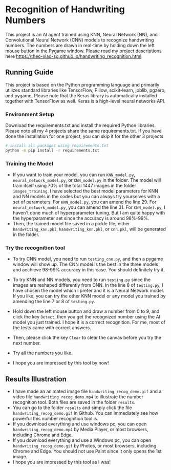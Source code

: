 # Recognition of Handwriting Numbers

This project is an AI agent trained using KNN, Neural Network (NN), and Convolutional Neural Network (CNN) models to recognize handwriting numbers. The numbers are drawn in real-time by holding down the left mouse button in the Pygame window. 
Please read my project descriptions here https://theo-xiao-sg.github.io/handwriting_recognition.html

## Running Guide

This project is based on the Python programming language and primarily utilizes standard libraries like TensorFlow, Pillow, scikit-learn, joblib, pgzero, and pygame. Please note that the Keras library is automatically installed together with TensorFlow as well. Keras is a high-level neural networks API.

### Environment Setup

Download the requirements.txt and install the required Python libraries. Please note all my 4 projects share the same requirements.txt. If you have done the installation for one project, you can skip it for the other 3 projects

```bash
# install all packages using requirements.txt
python -m pip install -r requirements.txt
```

### Training the Model

* If you want to train your model, you can run `KNN_model.py`, `neural_network_model.py`, or `CNN_model.py` in the folder. The model will train itself using 70% of the total 1447 images in the folder `images_training`. I have selected the best model parameters for KNN and NN models in the codes but you can always try yourselves with a set of parameters. For `KNN_model.py`, you can amend the line 29. For `neural_network_model.py`, you can amend the line 31. For `CNN_model.py`, I haven't done much of hyperparameter tuning. But I am quite happy with the hyperparameter set since the accuracy is around 98%-99%.
* Then, the trained model file saved in a pickle file, either `handwriting_knn.pkl`, `handwriting_knn.pkl`, or `cnn.pkl`, will be generated in the folder.

### Try the recognition tool

* To try CNN model, you need to run `testing_cnn.py`, and then a pygame window will show up. The CNN model is the best in the three models and acchieve 98-99% accuracy in this case. You should definitely try it.
* To try KNN and NN models, you need to run `testing.py` since the images are reshaped differently from CNN. In the line 8 of `testing.py`, I have chosen the model which I prefer and it is a Neural Network model. If you like, you can try the other KNN model or any model you trained by amending the line 7 or 8 of `testing.py`.

* Hold down the left mouse button and draw a number from 0 to 9, and click the key `Detect`, then you get the recognized number using the AI model you just trained. I hope it is a correct recognition. For me, most of the tests came with correct answers. 
* Then, please click the key `Clear` to clear the canvas before you try the next number.
* Try all the numbers you like.
* I hope you are impressed by this tool by now!

## Results Illustration

* I have made an animated image file `handwriting_recog_demo.gif` and a video file `handwriting_recog_demo.mp4` to illustrate the number recognition tool. Both files are saved in the folder `results`.
* You can go to the folder `results` and simply click the file `handwriting_recog_demo.gif` in Github. You can immediately see how powerful this number recognition tool is.
* If you download everything and use windows pc, you can open `handwriting_recog_demo.mp4` by Media Player, or most browsers, including Chrome and Edge.
* If you download everything and use a Windows pc, you can open `handwriting_recog_demo.gif` by Photos, or most browsers, including Chrome and Edge. You should not use Paint since it only opens the 1st image.
* I hope you are impressed by this tool as I was!
